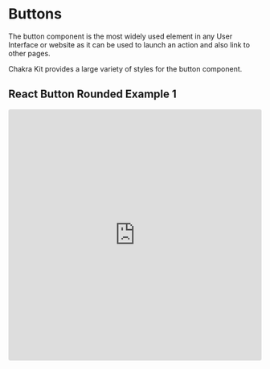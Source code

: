 # Buttons

The button component is the most widely used element in any User Interface or website as it can be used to launch an action and also link to other pages.

Chakra Kit provides a large variety of styles for the button component.

## React Button Rounded Example 1

<iframe src="https://codesandbox.io/embed/chakra-kit-buttons-example-1-fjbu4b?fontsize=14&hidenavigation=1&theme=dark"
     style="width:100%; height:500px; border:0; border-radius: 4px; overflow:hidden;"
     title="Chakra-Kit-Buttons-Example-1"
     allow="accelerometer; ambient-light-sensor; camera; encrypted-media; geolocation; gyroscope; hid; microphone; midi; payment; usb; vr; xr-spatial-tracking"
     sandbox="allow-forms allow-modals allow-popups allow-presentation allow-same-origin allow-scripts"
   ></iframe>